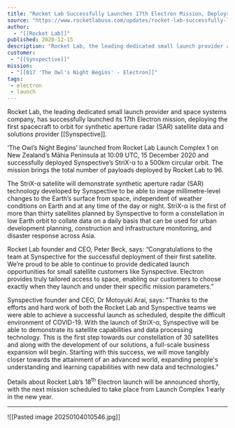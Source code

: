 ```yaml
---
title: "Rocket Lab Successfully Launches 17th Electron Mission, Deploys SAR Satellite for Synspective "
source: "https://www.rocketlabusa.com/updates/rocket-lab-successfully-launches-17th-electron-mission-deploys-sar-satellite-for-synspective/"
author:
  - "[[Rocket Lab]]"
published: 2020-12-15
description: "Rocket Lab, the leading dedicated small launch provider and space systems company, has successfully launched its 17th Electron mission, deploying the first spacecraft to orbit for synthetic aperture radar (SAR) satellite data and solutions provider Synspective."
customer:
 - "[[Synspective]]"
mission:
 - "[[017 'The Owl's Night Begins' - Electron]]"
tags:
 - electron
 - launch
---
```

Rocket Lab, the leading dedicated small launch provider and space systems company, has successfully launched its 17th Electron mission, deploying the first spacecraft to orbit for synthetic aperture radar (SAR) satellite data and solutions provider [[Synspective]]. 

‘The Owl’s Night Begins’ launched from Rocket Lab Launch Complex 1 on New Zealand’s Māhia Peninsula at 10:09 UTC, 15 December 2020 and successfully deployed Synspective’s StriX-α to a 500km circular orbit. The mission brings the total number of payloads deployed by Rocket Lab to 96. 

The StriX\-α satellite will demonstrate synthetic aperture radar (SAR) technology developed by Synspective to be able to image millimetre-level changes to the Earth’s surface from space, independent of weather conditions on Earth and at any time of the day or night. StriX\-α is the first of more than thirty satellites planned by Synspective to form a constellation in low Earth orbit to collate data on a daily basis that can be used for urban development planning, construction and infrastructure monitoring, and disaster response across Asia. 

Rocket Lab founder and CEO, Peter Beck, says: “Congratulations to the team at Synspective for the successful deployment of their first satellite. We’re proud to be able to continue to provide dedicated launch opportunities for small satellite customers like Synspective. Electron provides truly tailored access to space, enabling our customers to choose exactly when they launch and under their specific mission parameters.” 

Synspective founder and CEO, Dr Motoyuki Arai, says: "Thanks to the efforts and hard work of both the Rocket Lab and Synspective teams we were able to achieve a successful launch as scheduled, despite the difficult environment of COVID-19. With the launch of StriX-α, Synspective will be able to demonstrate its satellite capabilities and data processing technology. This is the first step towards our constellation of 30 satellites and along with the development of our solutions, a full-scale business expansion will begin. Starting with this success, we will move tangibly closer towards the attainment of an advanced world, expanding people's understanding and learning capabilities with new data and technologies." 

Details about Rocket Lab’s 18<sup><span>th</span></sup> Electron launch will be announced shortly, with the next mission scheduled to take place from Launch Complex 1 early in the new year.

---

![[Pasted image 20250104010546.jpg]]